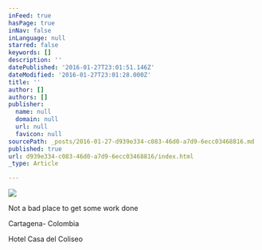 ```yaml
---
inFeed: true
hasPage: true
inNav: false
inLanguage: null
starred: false
keywords: []
description: ''
datePublished: '2016-01-27T23:01:51.146Z'
dateModified: '2016-01-27T23:01:28.000Z'
title: ''
author: []
authors: []
publisher:
  name: null
  domain: null
  url: null
  favicon: null
sourcePath: _posts/2016-01-27-d939e334-c083-46d0-a7d9-6ecc03468816.md
published: true
url: d939e334-c083-46d0-a7d9-6ecc03468816/index.html
_type: Article

---
```

![](https://the-grid-user-content.s3-us-west-2.amazonaws.com/c07dc0fe-eb28-4fbe-a55c-20fe3de6b8af.jpg)

Not a bad place to get some work done

Cartagena- Colombia

Hotel Casa del Coliseo